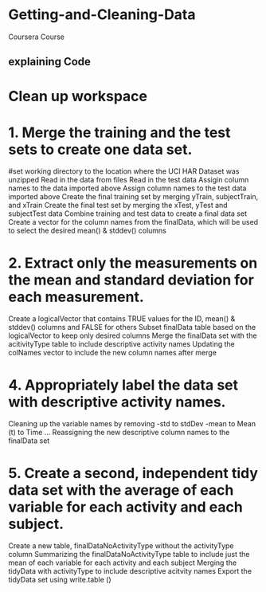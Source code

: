 # Getting-and-Cleaning-Data
Coursera Course

## explaining Code
# Clean up workspace
# 1. Merge the training and the test sets to create one data set.

#set working directory to the location where the UCI HAR Dataset was unzipped
Read in the data from files
Read in the test data
Assigin column names to the data imported above
Assign column names to the test data imported above
Create the final training set by merging yTrain, subjectTrain, and xTrain
Create the final test set by merging the xTest, yTest and subjectTest data
Combine training and test data to create a final data set
Create a vector for the column names from the finalData, which will be used to select the desired mean() & stddev() columns

# 2. Extract only the measurements on the mean and standard deviation for each measurement. 
Create a logicalVector that contains TRUE values for the ID, mean() & stddev() columns and FALSE for others
Subset finalData table based on the logicalVector to keep only desired columns
Merge the finalData set with the acitivityType table to include descriptive activity names
Updating the colNames vector to include the new column names after merge

# 4. Appropriately label the data set with descriptive activity names. 

Cleaning up the variable names by removing 
-std to stdDev
-mean to Mean
(t) to Time ...
Reassigning the new descriptive column names to the finalData set

# 5. Create a second, independent tidy data set with the average of each variable for each activity and each subject. 
Create a new table, finalDataNoActivityType without the activityType column
Summarizing the finalDataNoActivityType table to include just the mean of each variable for each activity and each subject
Merging the tidyData with activityType to include descriptive acitvity names
Export the tidyData set using write.table ()

